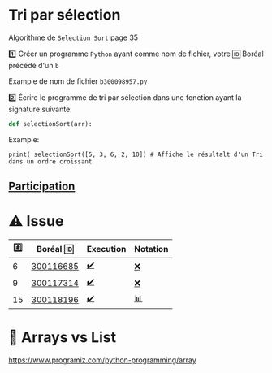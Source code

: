 # Tri par sélection

Algorithme de `Selection Sort` page 35

:one: Créer un programme `Python` ayant comme nom de fichier, votre :id: Boréal précédé d'un `b`

Example de nom de fichier `b300098957.py`

:two: Écrire le programme de tri par sélection dans une fonction ayant la signature suivante:

```python
def selectionSort(arr):
```

Example: 

```
print( selectionSort([5, 3, 6, 2, 10]) # Affiche le résultalt d'un Tri dans un ordre croissant
```

## [Participation](.scripts/Participation.md)

# :warning: Issue

|:hash:| Boréal :id:                | Execution          | Notation         |
|------|----------------------------|--------------------|------------------|
| 6 | [300116685](b300116685.py) | [:heavy_check_mark:](.scripts/Execution.md#etudiant-300116685) | [:x:](.scripts/Notation.md#etudiant-300116685) |
| 9 | [300117314](b300117314.py) | [:heavy_check_mark:](.scripts/Execution.md#etudiant-300117314) | [:x:](.scripts/Notation.md#etudiant-300117314) |
| 15 | [300118196](b300118196.py) | [:heavy_check_mark:](.scripts/Execution.md#etudiant-300118196) | [:bar_chart:](.scripts/Notation.md#etudiant-300118196) |



# :bookmark: Arrays vs List

https://www.programiz.com/python-programming/array

